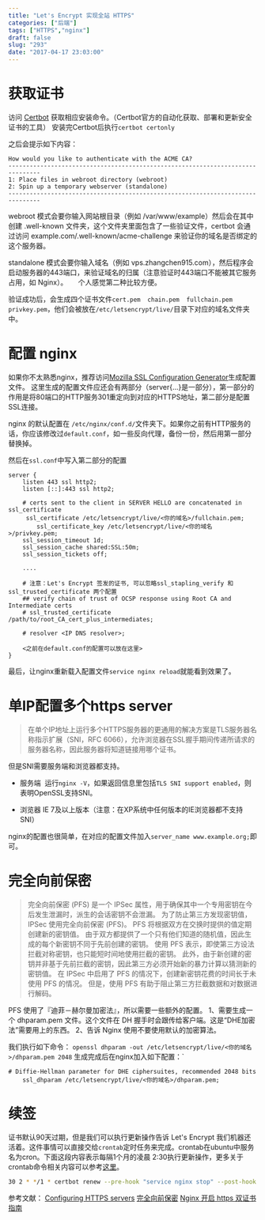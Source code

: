 ```yaml
---
title: "Let's Encrypt 实现全站 HTTPS"
categories: ["后端"]
tags: ["HTTPS","nginx"]
draft: false
slug: "293"
date: "2017-04-17 23:03:00"
---
```


# 获取证书
访问 [Certbot][1] 获取相应安装命令。（Certbot官方的自动化获取、部署和更新安全证书的工具）
安装完Certbot后执行`certbot certonly`

之后会提示如下内容：
```
How would you like to authenticate with the ACME CA?
-------------------------------------------------------------------------------
1: Place files in webroot directory (webroot)
2: Spin up a temporary webserver (standalone)
-------------------------------------------------------------------------------
```
webroot 模式会要你输入网站根目录（例如 /var/www/example）然后会在其中创建 .well-known 文件夹，这个文件夹里面包含了一些验证文件，certbot 会通过访问 example.com/.well-known/acme-challenge 来验证你的域名是否绑定的这个服务器。

standalone 模式会要你输入域名（例如 vps.zhangchen915.com），然后程序会启动服务器的443端口，来验证域名的归属（注意验证时443端口不能被其它服务占用，如 Nginx）。
　
个人感觉第二种比较方便。

验证成功后，会生成四个证书文件`cert.pem  chain.pem  fullchain.pem  privkey.pem`，他们会被放在`/etc/letsencrypt/live/`目录下对应的域名文件夹中。

# 配置 nginx
如果你不太熟悉nginx，推荐访问[Mozilla SSL Configuration Generator][2]生成配置文件。
这里生成的配置文件应还会有两部分（server{...}是一部分），第一部分的作用是将80端口的HTTP服务301重定向到对应的HTTPS地址，第二部分是配置SSL连接。

nginx 的默认配置在 `/etc/nginx/conf.d/`文件夹下。如果你之前有HTTP服务的话，你应该修改过`default.conf`，如一些反向代理，备份一份，然后用第一部分替换掉。

然后在`ssl.conf`中写入第二部分的配置
```
server {
    listen 443 ssl http2;
    listen [::]:443 ssl http2;

    # certs sent to the client in SERVER HELLO are concatenated in ssl_certificate
     ssl_certificate /etc/letsencrypt/live/<你的域名>/fullchain.pem;
        ssl_certificate_key /etc/letsencrypt/live/<你的域名>/privkey.pem;
    ssl_session_timeout 1d;
    ssl_session_cache shared:SSL:50m;
    ssl_session_tickets off;

    ....

    # 注意：Let's Encrypt 签发的证书, 可以忽略ssl_stapling_verify 和 ssl_trusted_certificate 两个配置
    ## verify chain of trust of OCSP response using Root CA and Intermediate certs
    # ssl_trusted_certificate /path/to/root_CA_cert_plus_intermediates;

    # resolver <IP DNS resolver>;

    <之前在default.conf的配置可以放在这里>
}
```

最后，让nginx重新载入配置文件`service nginx reload`就能看到效果了。

# 单IP配置多个https server

> 在单个IP地址上运行多个HTTPS服务器的更通用的解决方案是TLS服务器名称指示扩展（SNI，RFC 6066），允许浏览器在SSL握手期间传递所请求的服务器名称，因此服务器将知道链接用哪个证书。

但是SNI需要服务端和浏览器都支持。

- 服务端
 运行`nginx -V`，如果返回信息里包括`TLS SNI support enabled`，则表明OpenSSL支持SNI。

- 浏览器
 IE 7及以上版本（注意：在XP系统中任何版本的IE浏览器都不支持SNI）

nginx的配置也很简单，在对应的配置文件加入`server_name www.example.org;`即可。

# 完全向前保密

> 完全向前保密 (PFS) 是一个 IPSec 属性，用于确保其中一个专用密钥在今后发生泄漏时，派生的会话密钥不会泄漏。
为了防止第三方发现密钥值，IPSec 使用完全向前保密 (PFS)。 PFS 将根据双方在交换时提供的值定期创建新的密钥值。 由于双方都提供了一个只有他们知道的随机值，因此生成的每个新密钥不同于先前创建的密钥。
使用 PFS 表示，即使第三方设法拦截对称密钥，也只能短时间地使用拦截的密钥。 此外，由于新创建的密钥并非基于先前拦截的密钥，因此第三方必须开始新的暴力计算以猜测新的密钥值。 在 IPSec 中启用了 PFS 的情况下，创建新密钥花费的时间长于未使用 PFS 的情况。 但是，使用 PFS 有助于阻止第三方拦截数据和对数据进行解码。

PFS 使用了『迪菲－赫尔曼加密法』，所以需要一些额外的配置。
1、需要生成一个 dhparam.pem 文件。这个文件在 DH 握手时会跟传给客户端。这是“DHE加密法”需要用上的东西。
2、告诉 Nginx 使用不要使用默认的加密算法。

我们执行如下命令：
`openssl dhparam -out /etc/letsencrypt/live/<你的域名>/dhparam.pem 2048` 
生成完成后在nginx加入如下配置：`
```
# Diffie-Hellman parameter for DHE ciphersuites, recommended 2048 bits
    ssl_dhparam /etc/letsencrypt/live/<你的域名>/dhparam.pem;
```
 
# 续签
证书默认90天过期，但是我们可以执行更新操作告诉 Let's Encrypt 我们机器还活着。这件事情可以直接交给`crontab`定时任务来完成。crontab在ubuntu中服务名为cron。下面这段内容表示每隔1个月的凌晨 2:30执行更新操作，更多关于crontab命令相关内容可以参考[这里][3]。

```bash
30 2 * */1 * certbot renew --pre-hook "service nginx stop" --post-hook "service nginx start"
```

参考文献：
[Configuring HTTPS servers][4]
[完全向前保密][5]
[Nginx 开启 https 双证书指南][6]


  [1]: https://certbot.eff.org/
  [2]: https://mozilla.github.io/server-side-tls/ssl-config-generator/
  [3]: http://linuxtools-rst.readthedocs.io/zh_CN/latest/tool/crontab.html
  [4]: http://nginx.org/en/docs/http/configuring_https_servers.html
  [5]: https://www.ibm.com/support/knowledgecenter/zh/SSETBF_3.1.1/com.ibm.siteprotector.doc/references/sp_agenthelp_perfect_forward_secrecy.htm
  [6]: https://www.zeroling.com/nginx-kai-qi-https-shuang-zheng-shu-zhi-nan/
